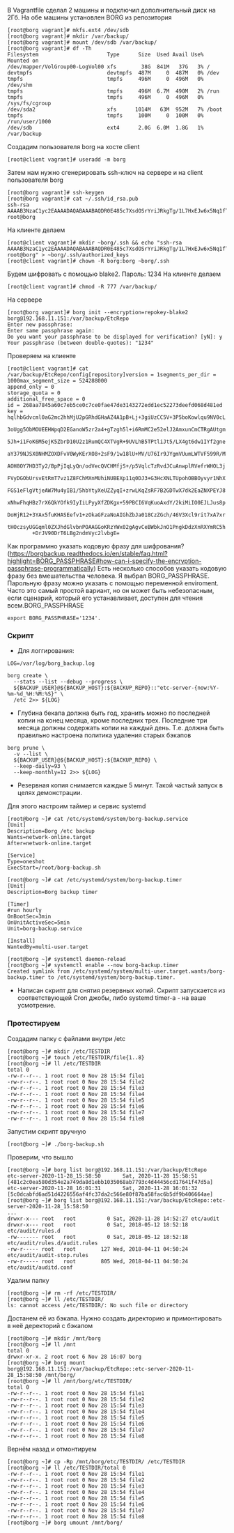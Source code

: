 В Vagrantfile сделал 2 машины и подключил дополнительный диск на 2Гб. На обе машины установлен BORG из репозитория


```
[root@borg vagrant]# mkfs.ext4 /dev/sdb
[root@borg vagrant]# mkdir /var/backup/
[root@borg vagrant]# mount /dev/sdb /var/backup/
[root@borg vagrant]# df -Th             
Filesystem                      Type      Size  Used Avail Use% Mounted on
/dev/mapper/VolGroup00-LogVol00 xfs        38G  841M   37G   3% /
devtmpfs                        devtmpfs  487M     0  487M   0% /dev
tmpfs                           tmpfs     496M     0  496M   0% /dev/shm
tmpfs                           tmpfs     496M  6.7M  490M   2% /run
tmpfs                           tmpfs     496M     0  496M   0% /sys/fs/cgroup
/dev/sda2                       xfs      1014M   63M  952M   7% /boot
tmpfs                           tmpfs     100M     0  100M   0% /run/user/1000
/dev/sdb                        ext4      2.0G  6.0M  1.8G   1% /var/backup
```

Создадим пользователя borg на хосте client
```
[root@client vagrant]# useradd -m borg
```

Затем нам нужно сгенерировать ssh-ключ на сервере и на client пользователя borg

```
[root@borg vagrant]# ssh-keygen
[root@borg vagrant]# cat ~/.ssh/id_rsa.pub
ssh-rsa AAAAB3NzaC1yc2EAAAADAQABAAABAQDR0E485c7XsdOSrYriJRkgTg/1L7HxEJw6x5Nq1fTdu5jbcQ6KmjkqUiUdHVPwQpKRfRCfEJM8wYGrqZ5/nsEL6te8G476Ma2FpG6D2ezFqZy2Bou6B21Tw1OM/NOXBYiyWbC5tIbVvk6ogYmhd+p76OWxdqL5PIiV9lLmHXj7pbIy9/rfSTD/9sJ3CYT4tnIHk35O5HcMAsW/q5Cd3IlsXzz97iEbeEXbF6StlIJiNKkB85kffkvPC4LpAtqrt4YQ+BX2FpF/mMikff9TestfuhdkZl6jz95SxmRbM+zNAoNR5Md1suPsI39OIsUT9bQolfzKyXs1RuFkV1LxhvdP root@borg

```

На клиенте делаем
```
[root@client vagrant]# mkdir ~borg/.ssh && echo "ssh-rsa AAAAB3NzaC1yc2EAAAADAQABAAABAQDR0E485c7XsdOSrYriJRkgTg/1L7HxEJw6x5Nq1fTdu5jbcQ6KmjkqUiUdHVPwQpKRfRCfEJM8wYGrqZ5/nsEL6te8G476Ma2FpG6D2ezFqZy2Bou6B21Tw1OM/NOXBYiyWbC5tIbVvk6ogYmhd+p76OWxdqL5PIiV9lLmHXj7pbIy9/rfSTD/9sJ3CYT4tnIHk35O5HcMAsW/q5Cd3IlsXzz97iEbeEXbF6StlIJiNKkB85kffkvPC4LpAtqrt4YQ+BX2FpF/mMikff9TestfuhdkZl6jz95SxmRbM+zNAoNR5Md1suPsI39OIsUT9bQolfzKyXs1RuFkV1LxhvdP root@borg" > ~borg/.ssh/authorized_keys
[root@client vagrant]# chown -R borg:borg ~borg/.ssh
```

Будем шифровать с помощью blake2. Пароль: 1234
На клиенте делаем

```
[root@client vagrant]# chmod -R 777 /var/backup/
```

На сервере

```
[root@borg vagrant]# borg init --encryption=repokey-blake2 borg@192.168.11.151:/var/backup/EtcRepo
Enter new passphrase: 
Enter same passphrase again: 
Do you want your passphrase to be displayed for verification? [yN]: y
Your passphrase (between double-quotes): "1234"
```

Проверяем на клиенте

```
[root@client vagrant]# cat /var/backup/EtcRepo/config[repository]version = 1segments_per_dir = 1000max_segment_size = 524288000
append_only = 0
storage_quota = 0
additional_free_space = 0
id = 268aa7845a60c7eb5ce0c7ce0fae47de3143272edd1ec52273deefd068d481ed
key = hqlhbGdvcml0aG2mc2hhMjU2pGRhdGHaAZ4A1pB+Lj+3giUzCC5V+3P5boKowlqu9NV0cL
        3oUgg5ObMOUEEHWpqD2EGanoW5zr2a4+gTzgh5l+i6RmMC2e52elJ2AmxunCmCTRgAUtgm
        5Jh+i1FoK6M5ejK5ZbrD10U2z1RumQC4XTVgR+9UVLhB5TPtliJt5/LX4gt6dw1IYf2gne
        aY379NJSX0NHMZOXDFvV0WyKErXO8+2sF9/1w18lU+MV/U76Ir9JYgmVUumLWTVF599R/M
        AOH8OY7HD3Ty2/BpPjIqLyQn/odVecQVCHMfjS+/p5VqlcTzRvdJCuAnwplRVefrWHOL3j
        FVyDGObUrsvEtRmT7vz1Z8FChMXnMUhiNUBEXp11q0DJ3+G3HcXNLTUpohOBBOyvyr1NhX
        FGS1eFlgVtjeAW7Mu4yIB1/5hbYtyXeUZZyqI+zrwLKqZsRF7B2GDTwX7dk2EaZNXPEYJ8
        xNhwFhqHBz7rX6QkYOfk9IyIiLPyyXfZDKgx+59PBCI6VqKuoAxdY/2kiMiIO0EJLJus8p
        DoHjR12+3YAx5fuKHASEefv1+zOkaGFzaNoAIGhZbJa018CzZGch/46V3Xcl9rit7xA7xr
        tHOczsyUGGqml0ZXJhdGlvbnPOAAGGoKRzYWx02gAgvCeBWbkJnO1PngkDdzXnRXYmRC5h
        +DrJV90DrT6LBg2ndmVyc2lvbgE=
```

Как программно указать кодовую фразу для шифрования? (https://borgbackup.readthedocs.io/en/stable/faq.html?highlight=BORG_PASSPHRASE#how-can-i-specify-the-encryption-passphrase-programmatically)
Есть несколько способов указать кодовую фразу без вмешательства человека. Я выбрал BORG_PASSPHRASE. Парольную фразу можно указать с помощью переменной enviroment. Часто это самый простой вариант, но он может быть небезопасным, если сценарий, который его устанавливает, доступен для чтения всем.BORG_PASSPHRASE
```
export BORG_PASSPHRASE='1234'.
```

### Скрипт

- Для логгирования:
```
LOG=/var/log/borg_backup.log

borg create \
  --stats --list --debug --progress \
  ${BACKUP_USER}@${BACKUP_HOST}:${BACKUP_REPO}::"etc-server-{now:%Y-%m-%d_%H:%M:%S}" \
  /etc 2>> ${LOG}
```

- Глубина бекапа должна быть год, хранить можно по последней копии на конец месяца, кроме последних трех. Последние три месяца должны содержать копии на каждый день. Т.е. должна быть правильно настроена политика удаления старых бэкапов

```
borg prune \
  -v --list \
  ${BACKUP_USER}@${BACKUP_HOST}:${BACKUP_REPO} \
  --keep-daily=93 \
  --keep-monthly=12 2>> ${LOG}
```

- Резервная копия снимается каждые 5 минут. Такой частый запуск в целях демонстрации.

Для этого настроим таймер и сервис systemd

```
[root@borg ~]# cat /etc/systemd/system/borg-backup.service
[Unit]
Description=Borg /etc backup
Wants=network-online.target
After=network-online.target

[Service]
Type=oneshot
ExecStart=/root/borg-backup.sh
```

```
[root@borg ~]# cat /etc/systemd/system/borg-backup.timer
[Unit]
Description=Borg backup timer

[Timer]
#run hourly
OnBootSec=3min
OnUnitActiveSec=5min
Unit=borg-backup.service

[Install]
WantedBy=multi-user.target
```
```
[root@borg ~]# systemctl daemon-reload
[root@borg ~]# systemctl enable --now borg-backup.timer
Created symlink from /etc/systemd/system/multi-user.target.wants/borg-backup.timer to /etc/systemd/system/borg-backup.timer.
```

- Написан скрипт для снятия резервных копий. Скрипт запускается из соответствующей Cron джобы, либо systemd timer-а - на ваше усмотрение.

### Протестируем

Создадим папку с файлами внутри /etc

```
[root@borg ~]# mkdir /etc/TESTDIR
[root@borg ~]# touch /etc/TESTDIR/file{1..8}
[root@borg ~]# ll /etc/TESTDIR
total 0
-rw-r--r--. 1 root root 0 Nov 28 15:54 file1
-rw-r--r--. 1 root root 0 Nov 28 15:54 file2
-rw-r--r--. 1 root root 0 Nov 28 15:54 file3
-rw-r--r--. 1 root root 0 Nov 28 15:54 file4
-rw-r--r--. 1 root root 0 Nov 28 15:54 file5
-rw-r--r--. 1 root root 0 Nov 28 15:54 file6
-rw-r--r--. 1 root root 0 Nov 28 15:54 file7
-rw-r--r--. 1 root root 0 Nov 28 15:54 file8
```

Запустим скрипт вручную
```
[root@borg ~]# ./borg-backup.sh 
```

Проверим, что вышло
```
[root@borg ~]# borg list borg@192.168.11.151:/var/backup/EtcRepo
etc-server-2020-11-28_15:58:50       Sat, 2020-11-28 15:58:51 [481c2c0ea580d354e2a749da8d1ebb1035068ab7793c4d44456cd17641f47d5a]
etc-server-2020-11-28_16:01:31       Sat, 2020-11-28 16:01:32 [5c0dcabfd6ad51d4226556af4fc37da2c566e80f87ba58fac6b5df9b406664ae]
[root@borg ~]# borg list borg@192.168.11.151:/var/backup/EtcRepo::etc-server-2020-11-28_15:58:50
...
drwxr-x--- root   root          0 Sat, 2020-11-28 14:52:27 etc/audit
drwxr-x--- root   root          0 Sat, 2018-05-12 18:52:18 etc/audit/rules.d
-rw------- root   root          0 Sat, 2018-05-12 18:52:18 etc/audit/rules.d/audit.rules
-rw-r----- root   root        127 Wed, 2018-04-11 04:50:24 etc/audit/audit-stop.rules
-rw-r----- root   root        805 Wed, 2018-04-11 04:50:24 etc/audit/auditd.conf
```

Удалим папку
```
[root@borg ~]# rm -rf /etc/TESTDIR/
[root@borg ~]# ll /etc/TESTDIR/
ls: cannot access /etc/TESTDIR/: No such file or directory
```

Достанем её из бэкапа. Нужно создать директорию и примонтировать в неё деректорий с бэкапом
```
[root@borg ~]# mkdir /mnt/borg
[root@borg ~]# ll /mnt     
total 0
drwxr-xr-x. 2 root root 6 Nov 28 16:07 borg
[root@borg ~]# borg mount borg@192.168.11.151:/var/backup/EtcRepo::etc-server-2020-11-28_15:58:50 /mnt/borg/
[root@borg ~]# ll /mnt/borg/etc/TESTDIR/
total 0
-rw-r--r--. 1 root root 0 Nov 28 15:54 file1
-rw-r--r--. 1 root root 0 Nov 28 15:54 file2
-rw-r--r--. 1 root root 0 Nov 28 15:54 file3
-rw-r--r--. 1 root root 0 Nov 28 15:54 file4
-rw-r--r--. 1 root root 0 Nov 28 15:54 file5
-rw-r--r--. 1 root root 0 Nov 28 15:54 file6
-rw-r--r--. 1 root root 0 Nov 28 15:54 file7
-rw-r--r--. 1 root root 0 Nov 28 15:54 file8
```

Вернём назад и отмонтируем
```
[root@borg ~]# cp -Rp /mnt/borg/etc/TESTDIR/ /etc/TESTDIR
[root@borg ~]# ll /etc/TESTDIR/total 0
-rw-r--r--. 1 root root 0 Nov 28 15:54 file1
-rw-r--r--. 1 root root 0 Nov 28 15:54 file2
-rw-r--r--. 1 root root 0 Nov 28 15:54 file3
-rw-r--r--. 1 root root 0 Nov 28 15:54 file4
-rw-r--r--. 1 root root 0 Nov 28 15:54 file5
-rw-r--r--. 1 root root 0 Nov 28 15:54 file6
-rw-r--r--. 1 root root 0 Nov 28 15:54 file7
-rw-r--r--. 1 root root 0 Nov 28 15:54 file8
[root@borg ~]# borg umount /mnt/borg/
```